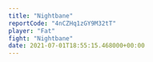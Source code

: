 ```yaml
---
title: "Nightbane"
reportCode: "4nCZHq1zGY9M32tT"
player: "Fat"
fight: "Nightbane"
date: 2021-07-01T18:55:15.468000+00:00
---
```


